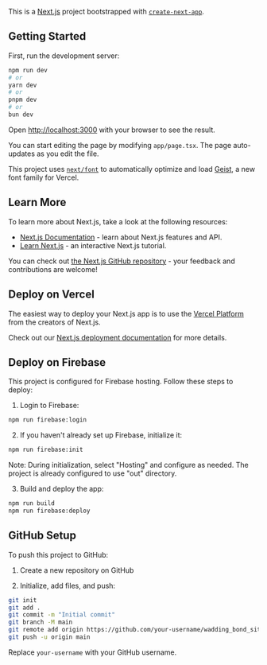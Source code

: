 This is a [Next.js](https://nextjs.org) project bootstrapped with [`create-next-app`](https://nextjs.org/docs/app/api-reference/cli/create-next-app).

## Getting Started

First, run the development server:

```bash
npm run dev
# or
yarn dev
# or
pnpm dev
# or
bun dev
```

Open [http://localhost:3000](http://localhost:3000) with your browser to see the result.

You can start editing the page by modifying `app/page.tsx`. The page auto-updates as you edit the file.

This project uses [`next/font`](https://nextjs.org/docs/app/building-your-application/optimizing/fonts) to automatically optimize and load [Geist](https://vercel.com/font), a new font family for Vercel.

## Learn More

To learn more about Next.js, take a look at the following resources:

- [Next.js Documentation](https://nextjs.org/docs) - learn about Next.js features and API.
- [Learn Next.js](https://nextjs.org/learn) - an interactive Next.js tutorial.

You can check out [the Next.js GitHub repository](https://github.com/vercel/next.js) - your feedback and contributions are welcome!

## Deploy on Vercel

The easiest way to deploy your Next.js app is to use the [Vercel Platform](https://vercel.com/new?utm_medium=default-template&filter=next.js&utm_source=create-next-app&utm_campaign=create-next-app-readme) from the creators of Next.js.

Check out our [Next.js deployment documentation](https://nextjs.org/docs/app/building-your-application/deploying) for more details.

## Deploy on Firebase

This project is configured for Firebase hosting. Follow these steps to deploy:

1. Login to Firebase:
```bash
npm run firebase:login
```

2. If you haven't already set up Firebase, initialize it:
```bash
npm run firebase:init
```
Note: During initialization, select "Hosting" and configure as needed. The project is already configured to use "out" directory.

3. Build and deploy the app:
```bash
npm run build
npm run firebase:deploy
```

## GitHub Setup

To push this project to GitHub:

1. Create a new repository on GitHub

2. Initialize, add files, and push:
```bash
git init
git add .
git commit -m "Initial commit"
git branch -M main
git remote add origin https://github.com/your-username/wadding_bond_site.git
git push -u origin main
```

Replace `your-username` with your GitHub username.
